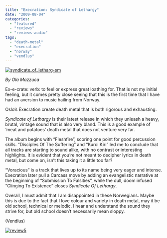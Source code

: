 ```yaml
---
title: "Execration: Syndicate of Lethargy"
date: "2009-08-04"
categories: 
  - "featured"
  - "reviews"
  - "reviews-audio"
tags: 
  - "death-metal"
  - "execration"
  - "norway"
  - "vendlus"
---
```


[![syndicate_of_letharg-sm](http://www.hellbound.ca/wp-content/uploads/2009/08/syndicate_of_letharg-sm.jpg "syndicate_of_letharg-sm")](http://www.hellbound.ca/wp-content/uploads/2009/08/syndicate_of_letharg-sm.jpg)

_By Ola Mazzuca_

Ex-e-crate: verb: to feel or express great loathing for. That is not my initial feeling, but it comes pretty close seeing that this is the first time that I have had an aversion to music hailing from Norway.

Oslo’s Execration create death metal that is both rigorous and exhausting.

_Syndicate of Lethargy_ is their latest release in which they unleash a heavy, brutal, vintage sound that is also very bland. This is a good example of ‘meat and potatoes’ death metal that does not venture very far.

The album begins with “Fleshfire”, scoring one point for good percussion skills. “Disciples Of The Suffering” and “Kuroi Kiri” led me to conclude that all tracks are starting to sound alike, with no contrast or interesting highlights. It is evident that you’re not meant to decipher lyrics in death metal, but come on, isn’t this taking it a little too far?

“Voracious” is a track that lives up to its name being very eager and intense. Execration later pull a Carcass move by adding an evangelistic narrative at the beginning of “Submission To Falsities”, while the dull, doom infused “Clinging To Existence” closes _Syndicate Of Lethargy_.

Overall, I must admit that I am disappointed in these Norwegians. Maybe this is due to the fact that I love colour and variety in death metal, may it be old school, technical or melodic. I hear and understand the sound they strive for, but old school doesn’t necessarily mean sloppy.

(Vendlus)

[![review5](http://www.hellbound.ca/wp-content/uploads/2009/08/review5.png "review5")](http://www.hellbound.ca/wp-content/uploads/2009/08/review5.png)
